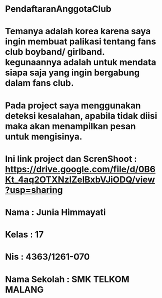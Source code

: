 # PendaftaranAnggotaClub
# Temanya adalah korea karena saya ingin membuat palikasi tentang fans club boyband/ girlband. kegunaannya adalah untuk mendata siapa saja yang ingin bergabung dalam fans club.
# Pada project saya menggunakan deteksi kesalahan, apabila tidak diisi maka akan menampilkan pesan untuk mengisinya.
# Ini link project dan ScrenShoot : https://drive.google.com/file/d/0B6Kt_4aq2OTXNzlZelBxbVJiODQ/view?usp=sharing
# Nama          : Junia Himmayati
# Kelas         : 17
# Nis           : 4363/1261-070
# Nama Sekolah  : SMK TELKOM MALANG
